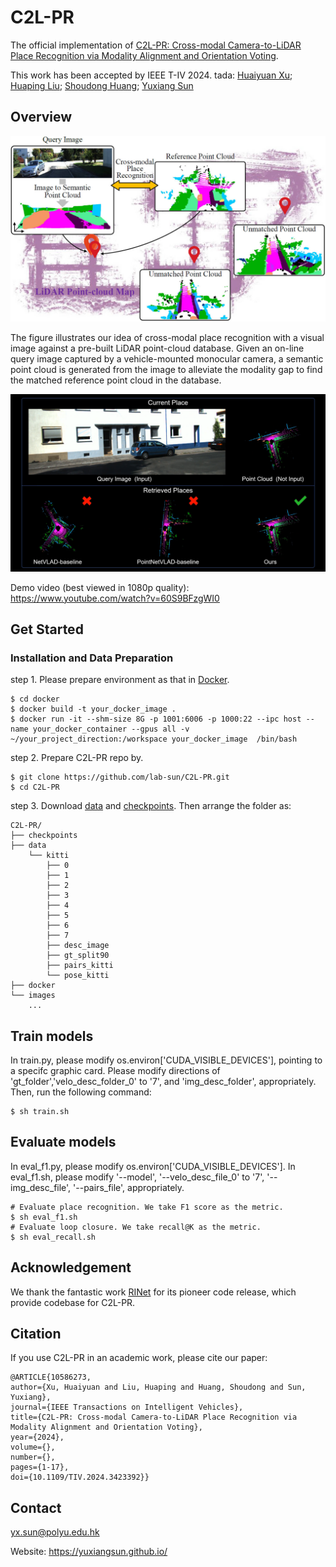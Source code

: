 # C2L-PR
The official implementation of [C2L-PR: Cross-modal Camera-to-LiDAR Place Recognition via Modality Alignment and Orientation Voting](https://ieeexplore.ieee.org/document/10586273).

This work has been accepted by IEEE T-IV 2024. tada:
[Huaiyuan Xu](https://scholar.google.com.hk/citations?user=kpMGaNIAAAAJ&hl=zh-CN); [Huaping Liu](https://scholar.google.com.hk/citations?user=HXnkIkwAAAAJ&hl=en); [Shoudong Huang](https://scholar.google.com/citations?user=DMsPWz0AAAAJ&hl=zh-CN); [Yuxiang Sun](https://scholar.google.com.hk/citations?user=CuCSzQQAAAAJ&hl=zh-TW)


## Overview
<p align='center'>
<img src="./images/overview.jpg" width="720px">
</p>
The figure illustrates our idea of cross-modal place recognition with a visual image against a pre-built LiDAR point-cloud database. Given an on-line query image captured by a vehicle-mounted monocular camera, a semantic point cloud is generated from the image to alleviate the modality gap to find the matched reference point cloud in the database.

[![cover](./images/cover.png)](https://www.youtube.com/watch?v=60S9BFzgWI0)


Demo video (best viewed in 1080p quality): https://www.youtube.com/watch?v=60S9BFzgWI0


## Get Started

### Installation and Data Preparation

step 1. Please prepare environment as that in [Docker](docker/Dockerfile).
```shell script
$ cd docker
$ docker build -t your_docker_image .
$ docker run -it --shm-size 8G -p 1001:6006 -p 1000:22 --ipc host --name your_docker_container --gpus all -v ~/your_project_direction:/workspace your_docker_image  /bin/bash 
```

step 2. Prepare C2L-PR repo by.
```shell script
$ git clone https://github.com/lab-sun/C2L-PR.git
$ cd C2L-PR
```

step 3. Download [data](https://drive.google.com/file/d/1DQ39oxOrWrbMlzw9aoMOvJjG_LHx3F_i/view?usp=sharing) and [checkpoints](https://drive.google.com/file/d/129CXejzM5RVk82RSPNkv8fH_U3F0bJQ3/view?usp=sharing). Then arrange the folder as:
```shell script
C2L-PR/
├── checkpoints
├── data
    └── kitti 
        ├── 0
        ├── 1
        ├── 2
        ├── 3
        ├── 4
        ├── 5
        ├── 6
        ├── 7
        ├── desc_image
        ├── gt_split90
        ├── pairs_kitti
        └── pose_kitti
├── docker
└── images
    ...
```
## Train models
In train.py, please modify os.environ['CUDA_VISIBLE_DEVICES'], pointing to a specifc graphic card. Please modify directions of 'gt_folder','velo_desc_folder_0' to '7', and 'img_desc_folder', appropriately.
Then, run the following command:
```shell
$ sh train.sh
```

## Evaluate models
In eval_f1.py, please modify os.environ['CUDA_VISIBLE_DEVICES'].
In eval_f1.sh, please modify '--model', '--velo_desc_file_0' to '7', '--img_desc_file', '--pairs_file', appropriately.
```shell
# Evaluate place recognition. We take F1 score as the metric.
$ sh eval_f1.sh
# Evaluate loop closure. We take recall@K as the metric.
$ sh eval_recall.sh
```

## Acknowledgement

We thank the fantastic work [RINet](https://github.com/lilin-hitcrt/RINet) for its pioneer code release, which provide codebase for C2L-PR.


## Citation
If you use C2L-PR in an academic work, please cite our paper:

    @ARTICLE{10586273,
    author={Xu, Huaiyuan and Liu, Huaping and Huang, Shoudong and Sun, Yuxiang},
    journal={IEEE Transactions on Intelligent Vehicles}, 
    title={C2L-PR: Cross-modal Camera-to-LiDAR Place Recognition via Modality Alignment and Orientation Voting}, 
    year={2024},
    volume={},
    number={},
    pages={1-17},
    doi={10.1109/TIV.2024.3423392}}

 

## Contact

yx.sun@polyu.edu.hk

Website: https://yuxiangsun.github.io/
